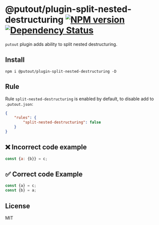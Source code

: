 # @putout/plugin-split-nested-destructuring [![NPM version][NPMIMGURL]][NPMURL] [![Dependency Status][DependencyStatusIMGURL]][DependencyStatusURL]

[NPMIMGURL]: https://img.shields.io/npm/v/@putout/plugin-split-nested-destructuring.svg?style=flat&longCache=true
[NPMURL]: https://npmjs.org/package/@putout/plugin-split-nested-destructuring "npm"
[DependencyStatusURL]: https://david-dm.org/coderaiser/putout?path=packages/plugin-split-nested-destructuring
[DependencyStatusIMGURL]: https://david-dm.org/coderaiser/putout.svg?path=packages/plugin-split-nested-destructuring

`putout` plugin adds ability to split nested destructuring.

## Install

```
npm i @putout/plugin-split-nested-destructuring -D
```

## Rule

Rule `split-nested-destructuring` is enabled by default, to disable add to `.putout.json`:

```json
{
    "rules": {
        "split-nested-destructuring": false
    }
}
```

## ❌ Incorrect code example

```js
const {a: {b}} = c;
```

## ✅ Correct code Example

```js
const {a} = c;
const {b} = a;
```

## License

MIT
